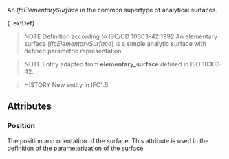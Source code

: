 An _IfcElementarySurface_ in the common supertype of analytical surfaces.

<!-- end of short definition -->


{ .extDef}
> NOTE Definition according to ISO/CD 10303-42:1992
> An elementary surface (_IfcElementarySurface_) is a simple analytic surface with defined parametric representation.

> NOTE Entity adapted from **elementary_surface** defined in ISO 10303-42.

> HISTORY New entity in IFC1.5

## Attributes

### Position
The position and orientation of the surface. This attribute is used in the definition of the parameterization of the surface.
